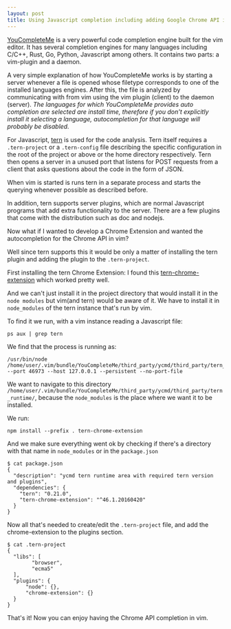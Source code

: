 ```yaml
---
layout: post
title: Using Javascript completion including adding Google Chrome API in vim
---
```


[YouCompleteMe][youcompleteme] is a very powerful code completion engine built
for the vim editor. It has several completion engines for many languages
including C/C++, Rust, Go, Python, Javascript among others. It contains two
parts: a vim-plugin and a daemon.

A very simple explanation of how YouCompleteMe works is by starting a server
whenever a file is opened whose filetype corresponds to one of the installed
languages engines. After this, the file is analyzed by communicating with from
vim using the vim plugin (client) to the daemon (server).
*The languages for which YouCompleteMe provides auto completion are selected
are install time, therefore if you don't explicitly install it selecting a
language, autocompletion for that language will probably be disabled.*

For Javascript, [tern][tern] is used for the code analysis. Tern itself
requires a `.tern-project` or a `.tern-config` file describing the specific
configuration in the root of the project or above or the home directory
respectively. Tern then opens a server in a unused port that listens for POST
requests from a client that asks questions about the code in the form of JSON.

When vim is started is runs tern in a separate process and starts the
querying whenever possible as described before.

In addition, tern supports server plugins, which are normal Javascript
programs that add extra functionality to the server. There are a few plugins
that come with the distribution such as doc and nodejs.

Now what if I wanted to develop a Chrome Extension and wanted the
autocompletion for the Chrome API in vim?

Well since tern supports this it would be only a matter of installing the tern
plugin and adding the plugin to the `.tern-project`. 

First installing the tern Chrome Extension: 
I found this [tern-chrome-extension][tern-chrome-extension] which worked
pretty well.

And we can't just install it in the project directory that would install it in
the `node modules` but vim(and tern) would be aware of it. We have to install it
in `node_modules` of the tern instance that's run by vim. 

To find it we run, with a vim instance reading a Javascript file:

```
ps aux | grep tern
```

We find that the process is running as:

```
/usr/bin/node /home/user/.vim/bundle/YouCompleteMe/third_party/ycmd/third_party/tern_runtime/node_modules/tern/bin/tern --port 46973 --host 127.0.0.1 --persistent --no-port-file
```

We want to navigate to this directory `/home/user/.vim/bundle/YouCompleteMe/third_party/ycmd/third_party/tern_runtime/`, because the `node_modules` is the place where we want it to be installed.

We run:

```
npm install --prefix . tern-chrome-extension
```

And we make sure everything went ok by checking if there's a directory with
that name in `node_modules` or in the `package.json`

```
$ cat package.json
{
  "description": "ycmd tern runtime area with required tern version and plugins",
  "dependencies": {
    "tern": "0.21.0",
    "tern-chrome-extension": "^46.1.20160420"
  }
}
```
Now all that's needed to create/edit the `.tern-project` file, and add the
chrome-extension to the plugins section.

```
$ cat .tern-project
{
  "libs": [
        "browser",
        "ecma5"
  ],
  "plugins": {
      "node": {},
      "chrome-extension": {}
  }
}
```
That's it! Now you can enjoy having the Chrome API completion in vim.

[youcompleteme]: https://github.com/Valloric/YouCompleteMe
[tern]: http://ternjs.net/
[tern-chrome-extension]: https://www.npmjs.com/package/tern-chrome-extension
